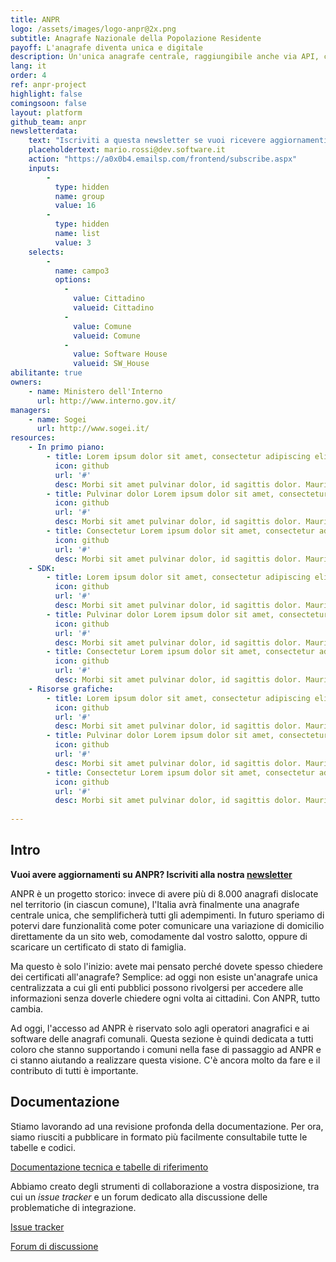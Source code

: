 ```yaml
---
title: ANPR
logo: /assets/images/logo-anpr@2x.png
subtitle: Anagrafe Nazionale della Popolazione Residente
payoff: L'anagrafe diventa unica e digitale
description: Un'unica anagrafe centrale, raggiungibile anche via API, che mantiene le informazioni aggiornate su residenza, stato di famiglia, e molto altro.
lang: it
order: 4
ref: anpr-project
highlight: false
comingsoon: false
layout: platform
github_team: anpr
newsletterdata:
    text: "Iscriviti a questa newsletter se vuoi ricevere aggiornamenti e novità su ANPR: comuni migrati, nuovo materiale, curiosità."
    placeholdertext: mario.rossi@dev.software.it
    action: "https://a0x0b4.emailsp.com/frontend/subscribe.aspx"
    inputs:
        - 
          type: hidden
          name: group
          value: 16
        - 
          type: hidden
          name: list
          value: 3
    selects:
        -
          name: campo3
          options:
            - 
              value: Cittadino
              valueid: Cittadino
            - 
              value: Comune
              valueid: Comune
            - 
              value: Software House
              valueid: SW_House
abilitante: true
owners:
    - name: Ministero dell'Interno
      url: http://www.interno.gov.it/
managers:
    - name: Sogei
      url: http://www.sogei.it/
resources:
    - In primo piano:
        - title: Lorem ipsum dolor sit amet, consectetur adipiscing elit
          icon: github
          url: '#'
          desc: Morbi sit amet pulvinar dolor, id sagittis dolor. Mauris cursus gravida nunc, sit amet laoreet ex. Curabitur sed eleifend diam. Fusce vehicula, turpis a cursus feugiat, orci sapien efficitur velit
        - title: Pulvinar dolor Lorem ipsum dolor sit amet, consectetur adipiscing elit
          icon: github
          url: '#'
          desc: Morbi sit amet pulvinar dolor, id sagittis dolor. Mauris cursus gravida nunc, sit amet laoreet ex. Curabitur sed eleifend diam. Fusce vehicula, turpis a cursus feugiat, orci sapien efficitur velit
        - title: Consectetur Lorem ipsum dolor sit amet, consectetur adipiscing elit
          icon: github
          url: '#'
          desc: Morbi sit amet pulvinar dolor, id sagittis dolor. Mauris cursus gravida nunc, sit amet laoreet ex. Curabitur sed eleifend diam. Fusce vehicula, turpis a cursus feugiat, orci sapien efficitur velit
    - SDK:
        - title: Lorem ipsum dolor sit amet, consectetur adipiscing elit
          icon: github
          url: '#'
          desc: Morbi sit amet pulvinar dolor, id sagittis dolor. Mauris cursus gravida nunc, sit amet laoreet ex. Curabitur sed eleifend diam. Fusce vehicula, turpis a cursus feugiat, orci sapien efficitur velit
        - title: Pulvinar dolor Lorem ipsum dolor sit amet, consectetur adipiscing elit
          icon: github
          url: '#'
          desc: Morbi sit amet pulvinar dolor, id sagittis dolor. Mauris cursus gravida nunc, sit amet laoreet ex. Curabitur sed eleifend diam. Fusce vehicula, turpis a cursus feugiat, orci sapien efficitur velit
        - title: Consectetur Lorem ipsum dolor sit amet, consectetur adipiscing elit
          icon: github
          url: '#'
          desc: Morbi sit amet pulvinar dolor, id sagittis dolor. Mauris cursus gravida nunc, sit amet laoreet ex. Curabitur sed eleifend diam. Fusce vehicula, turpis a cursus feugiat, orci sapien efficitur velit
    - Risorse grafiche:
        - title: Lorem ipsum dolor sit amet, consectetur adipiscing elit
          icon: github
          url: '#'
          desc: Morbi sit amet pulvinar dolor, id sagittis dolor. Mauris cursus gravida nunc, sit amet laoreet ex. Curabitur sed eleifend diam. Fusce vehicula, turpis a cursus feugiat, orci sapien efficitur velit
        - title: Pulvinar dolor Lorem ipsum dolor sit amet, consectetur adipiscing elit
          icon: github
          url: '#'
          desc: Morbi sit amet pulvinar dolor, id sagittis dolor. Mauris cursus gravida nunc, sit amet laoreet ex. Curabitur sed eleifend diam. Fusce vehicula, turpis a cursus feugiat, orci sapien efficitur velit
        - title: Consectetur Lorem ipsum dolor sit amet, consectetur adipiscing elit
          icon: github
          url: '#'
          desc: Morbi sit amet pulvinar dolor, id sagittis dolor. Mauris cursus gravida nunc, sit amet laoreet ex. Curabitur sed eleifend diam. Fusce vehicula, turpis a cursus feugiat, orci sapien efficitur velit
            
---
```


## Intro
**Vuoi avere aggiornamenti su ANPR? Iscriviti alla nostra [newsletter](#newsletter)**

ANPR è un progetto storico: invece di avere più di 8.000 anagrafi dislocate nel territorio (in ciascun comune), l'Italia avrà finalmente una anagrafe centrale unica, che semplificherà tutti gli adempimenti.
In futuro speriamo di potervi dare funzionalità come poter comunicare una variazione di domicilio direttamente da un sito web, comodamente dal vostro salotto, oppure di scaricare un certificato di stato di famiglia.

Ma questo è solo l'inizio: avete mai pensato perché dovete spesso chiedere dei certificati all'anagrafe? Semplice: ad oggi non esiste un'anagrafe unica centralizzata a cui gli enti pubblici possono rivolgersi per accedere alle informazioni senza doverle chiedere ogni volta ai cittadini. Con ANPR, tutto cambia.

Ad oggi, l'accesso ad ANPR è riservato solo agli operatori anagrafici e ai software delle anagrafi comunali. Questa sezione è quindi dedicata a tutti coloro che stanno supportando i comuni nella fase di passaggio ad ANPR e ci stanno aiutando a realizzare questa visione. C'è ancora molto da fare e il contributo di tutti è importante.


## Documentazione
Stiamo lavorando ad una revisione profonda della documentazione. Per ora, siamo riusciti a pubblicare in formato più facilmente consultabile tutte le tabelle e codici.

[Documentazione tecnica e tabelle di riferimento](https://docs.italia.it/italia/anpr/anpr/)




Abbiamo creato degli strumenti di collaborazione a vostra disposizione, tra cui un *issue tracker* e un forum dedicato alla discussione delle problematiche di integrazione.

[Issue tracker](https://github.com/italia/anpr/issues)

[Forum di discussione](https://forum.italia.it/c/anpr)

